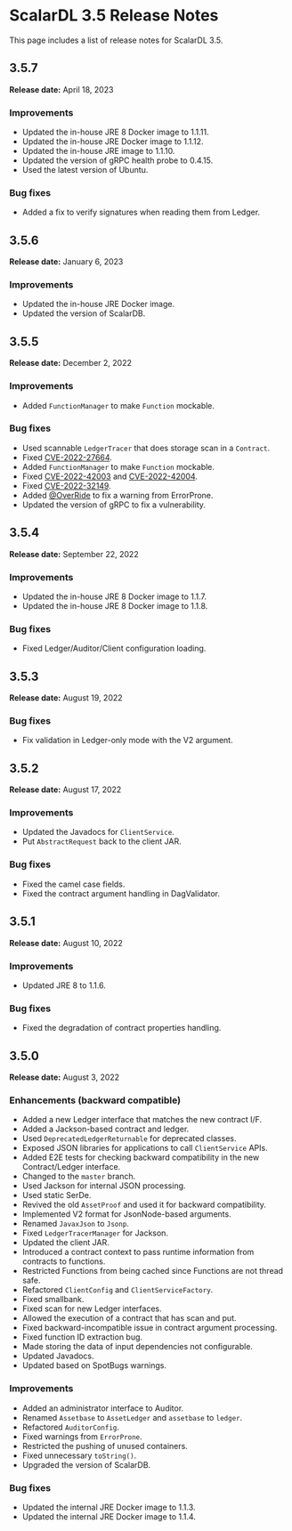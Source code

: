 # ScalarDL 3.5 Release Notes

This page includes a list of release notes for ScalarDL 3.5.

## 3.5.7

**Release date:** April 18, 2023

### Improvements

- Updated the in-house JRE 8 Docker image to 1.1.11.
- Updated the in-house JRE Docker image to 1.1.12.
- Updated the in-house JRE image to 1.1.10.
- Updated the version of gRPC health probe to 0.4.15.
- Used the latest version of Ubuntu.

### Bug fixes

- Added a fix to verify signatures when reading them from Ledger.

## 3.5.6

**Release date:** January 6, 2023

### Improvements

- Updated the in-house JRE Docker image.
- Updated the version of ScalarDB.

## 3.5.5

**Release date:** December 2, 2022

### Improvements

- Added `FunctionManager` to make `Function` mockable.

### Bug fixes

- Used scannable `LedgerTracer` that does storage scan in a `Contract`.
- Fixed [CVE-2022-27664](https://github.com/advisories/GHSA-69cg-p879-7622).
- Added `FunctionManager` to make `Function` mockable.
- Fixed [CVE-2022-42003](https://github.com/advisories/GHSA-jjjh-jjxp-wpff) and [CVE-2022-42004](https://github.com/advisories/GHSA-rgv9-q543-rqg4).
- Fixed [CVE-2022-32149](https://github.com/advisories/GHSA-69ch-w2m2-3vjp).
- Added [@OverRide](https://github.com/OverRide) to fix a warning from ErrorProne.
- Updated the version of gRPC to fix a vulnerability.

## 3.5.4

**Release date:** September 22, 2022

### Improvements

- Updated the in-house JRE 8 Docker image to 1.1.7.
- Updated the in-house JRE 8 Docker image to 1.1.8.

### Bug fixes

- Fixed Ledger/Auditor/Client configuration loading.

## 3.5.3

**Release date:** August 19, 2022

### Bug fixes

- Fix validation in Ledger-only mode with the V2 argument.

## 3.5.2

**Release date:** August 17, 2022

### Improvements

- Updated the Javadocs for `ClientService`.
- Put `AbstractRequest` back to the client JAR.

### Bug fixes

- Fixed the camel case fields.
- Fixed the contract argument handling in DagValidator.

## 3.5.1

**Release date:** August 10, 2022

### Improvements

- Updated JRE 8 to 1.1.6.

### Bug fixes

- Fixed the degradation of contract properties handling.

## 3.5.0

**Release date:** August 3, 2022

### Enhancements (backward compatible)

- Added a new Ledger interface that matches the new contract I/F.
- Added a Jackson-based contract and ledger.
- Used `DeprecatedLedgerReturnable` for deprecated classes.
- Exposed JSON libraries for applications to call `ClientService` APIs.
- Added E2E tests for checking backward compatibility in the new Contract/Ledger interface.
- Changed to the `master` branch.
- Used Jackson for internal JSON processing.
- Used static SerDe.
- Revived the old `AssetProof` and used it for backward compatibility.
- Implemented V2 format for JsonNode-based arguments.
- Renamed `JavaxJson` to `Jsonp`.
- Fixed `LedgerTracerManager` for Jackson.
- Updated the client JAR.
- Introduced a contract context to pass runtime information from contracts to functions.
- Restricted Functions from being cached since Functions are not thread safe.
- Refactored `ClientConfig` and `ClientServiceFactory`.
- Fixed smallbank.
- Fixed scan for new Ledger interfaces.
- Allowed the execution of a contract that has scan and put.
- Fixed backward-incompatible issue in contract argument processing.
- Fixed function ID extraction bug.
- Made storing the data of input dependencies not configurable.
- Updated Javadocs.
- Updated based on SpotBugs warnings.

### Improvements

- Added an administrator interface to Auditor.
- Renamed `Assetbase` to `AssetLedger` and `assetbase` to `ledger`.
- Refactored `AuditorConfig`.
- Fixed warnings from `ErrorProne`.
- Restricted the pushing of unused containers.
- Fixed unnecessary `toString()`.
- Upgraded the version of ScalarDB.

### Bug fixes

- Updated the internal JRE Docker image to 1.1.3.
- Updated the internal JRE Docker image to 1.1.4.
